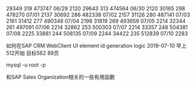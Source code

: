 
29349   319 473747 06/29 2120 
29643   313 474564 06/30 2120
30165   298 478270 07/01 2137
30692   286 482338 07/02 2157 
31126   280 487141 07/03 2161 
31412   277 490348 07/04 2198 
31819   269 493659 07/05 2214
32344   261 497091 07/06 2214
32862   253 500303 07/07 2214 
33357   248 504381 07/08 2225
33881   244 508135 07/09 2244
34422   235 512839 07/10 2283

如何在SAP CRM WebClient UI element id generation logic
2019-07-10 早上 512开始 目标562 89页

mysql -u root -p 

和SAP Sales Organization相关的一些有用函数
